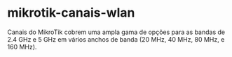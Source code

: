 # mikrotik-canais-wlan
Canais do MikroTik cobrem uma ampla gama de opções para as bandas de 2.4 GHz e 5 GHz em vários anchos de banda (20 MHz, 40 MHz, 80 MHz, e 160 MHz).
